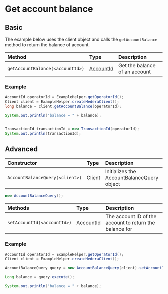 # Get account balance

## Basic

The example below uses the client object and calls the `getAccountBalance` method to return the balance of account.

| Method | Type | Description |
| :--- | :--- | :--- |
| `getAccountBalance(<accountId>)` | [AccountId](../../user-defined-data-types.md#accountid) | Get the balance of an account |

### Example

```java
AccountId operatorId = ExampleHelper.getOperatorId();
Client client = ExampleHelper.createHederaClient();
long balance = client.getAccountBalance(operatorId);

System.out.println("balance = " + balance);


TransactionId transactionId = new TransactionId(operatorId);
System.out.println(transactionId);
```

## Advanced 

| Constructor | Type | Description |
| :--- | :--- | :--- |
| `AccountBalanceQuery(<client>)` | Client | Initializes the AccountBalanceQuery object |

```java
new AccountBalanceQuery();
```

| Methods | Type | Description |
| :--- | :--- | :--- |
| `setAccountId(<accountId>)` | AccountId | The account ID of the account to return the balance for |

### Example

```java
AccountId operatorId = ExampleHelper.getOperatorId();
Client client = ExampleHelper.createHederaClient();

AccountBalanceQuery query = new AccountBalanceQuery(client).setAccountId(operatorId);

Long balance = query.execute();

System.out.println("balance = " + balance);
```


